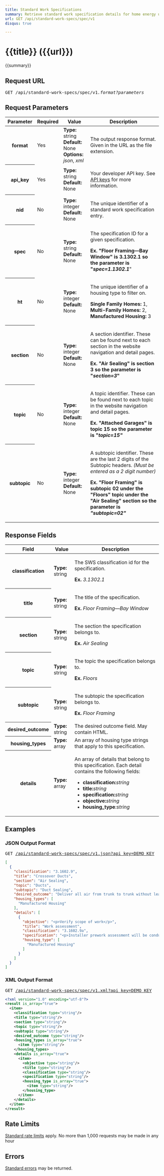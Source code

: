 ```yaml
---
title: Standard Work Specifications
summary: Retrieve standard work specification details for home energy upgrades.
url: GET /api/standard-work-specs/spec/v1
disqus: true

---
```


# {{title}} <span class="url">({{url}})</span>
{{summary}}

<ul id="toc"></ul>

## Request URL

<pre>GET /api/standard-work-specs/spec/v1<em>.format?parameters</em></pre>

## Request Parameters

<table border="0" cellpadding="0" cellspacing="0" class="doc-parameters">
  <thead>
    <tr>
      <th class="doc-parameters-name" scope="col">Parameter</th>
      <th class="doc-parameters-required" scope="col">Required</th>
      <th class="doc-parameters-value" scope="col">Value</th>
      <th class="doc-parameters-description" scope="col">Description</th>
    </tr>
  </thead>
  <tbody>
    <tr>
      <th class="doc-parameter-name" scope="row">format</th>
      <td class="doc-parameter-required">Yes</td>
      <td class="doc-parameter-value">
        <div class="doc-parameter-value-field">
          <strong>Type:</strong> string
        </div>
        <div class="doc-parameter-value-field">
          <strong>Default:</strong> None
        </div>
        <div class="doc-parameter-value-field">
          <strong>Options:</strong> <em>json</em>, <em>xml</em>
        </div>
      </td>
      <td class="doc-parameter-description">
        <p>The output response format. Given in the URL as the file extension.</p>
      </td>
    </tr>
    <tr>
      <th class="doc-parameter-name" scope="row">api_key</th>
      <td class="doc-parameter-required">Yes</td>
      <td class="doc-parameter-value">
        <div class="doc-parameter-value-field">
          <strong>Type:</strong> string
        </div>
        <div class="doc-parameter-value-field">
          <strong>Default:</strong> None
        </div>
      </td>
      <td class="doc-parameter-description">
        <p>Your developer API key. See <a href="/docs/api-key/">API keys</a> for more information.</p>
      </td>
    </tr>
    <tr>
      <th class="doc-parameter-name" scope="row">nid</th>
      <td class="doc-parameter-required">No</td>
      <td class="doc-parameter-value">
        <div class="doc-parameter-value-field">
          <strong>Type:</strong> integer
        </div>
        <div class="doc-parameter-value-field">
          <strong>Default:</strong> None
        </div>
      </td>
      <td class="doc-parameter-description">
        <p>The unique identifier of a standard work specification entry.</p>
      </td>
    </tr>
    <tr>
      <th class="doc-parameter-name" scope="row">spec</th>
      <td class="doc-parameter-required">No</td>
      <td class="doc-parameter-value">
        <div class="doc-parameter-value-field">
          <strong>Type:</strong> string
        </div>
        <div class="doc-parameter-value-field">
          <strong>Default:</strong> None
        </div>
      </td>
      <td class="doc-parameter-description">
        <p>The specification ID for a given specification.</p>
        <p><strong>Ex. "Floor Framing—Bay Window" is 3.1302.1 so the parameter is "<em>spec=1.1302.1</em></strong>"</p>
      </td>
    </tr>
    <tr>
      <th class="doc-parameter-name" scope="row">ht</th>
      <td class="doc-parameter-required">No</td>
      <td class="doc-parameter-value">
        <div class="doc-parameter-value-field">
          <strong>Type:</strong> integer
        </div>
        <div class="doc-parameter-value-field">
          <strong>Default:</strong> None
        </div>
      </td>
      <td class="doc-parameter-description">
        <p>The unique identifier of a housing type to filter on.</p>
        <p><strong>Single Family Homes:</strong> 1, <strong>Multi-Family Homes:</strong> 2, <strong>Manufactured Housing:</strong> 3</p>
      </td>
    </tr>
    <tr>
      <th class="doc-parameter-name" scope="row">section</th>
      <td class="doc-parameter-required">No</td>
      <td class="doc-parameter-value">
        <div class="doc-parameter-value-field">
          <strong>Type:</strong> integer
        </div>
        <div class="doc-parameter-value-field">
          <strong>Default:</strong> None
        </div>
      </td>
      <td class="doc-parameter-description">
        <p>A section identifier. These can be found next to each section in the website navigation and detail pages.</p>
        <p><strong>Ex. "Air Sealing" is section 3 so the parameter is "<em>section=3</em>"</strong></p>
      </td>
    </tr>
    <tr>
      <th class="doc-parameter-name" scope="row">topic</th>
      <td class="doc-parameter-required">No</td>
      <td class="doc-parameter-value">
        <div class="doc-parameter-value-field">
          <strong>Type:</strong> integer
        </div>
        <div class="doc-parameter-value-field">
          <strong>Default:</strong> None
        </div>
      </td>
      <td class="doc-parameter-description">
        <p>A topic identifier. These can be found next to each topic in the website navigation and detail pages.</p>
        <p><strong>Ex. "Attached Garages" is topic 15 so the parameter is "<em>topic=15"</em></strong></p>
      </td>
    </tr>
    <tr>
      <th class="doc-parameter-name" scope="row">subtopic</th>
      <td class="doc-parameter-required">No</td>
      <td class="doc-parameter-value">
        <div class="doc-parameter-value-field">
          <strong>Type:</strong> integer
        </div>
        <div class="doc-parameter-value-field">
          <strong>Default:</strong> None
        </div>
      </td>
      <td class="doc-parameter-description">
        <p>A subtopic identifier. These are the last 2 digits of the Subtopic headers. <em>(Must be entered as a 2 digit number)</em></p>
        <p><strong>Ex. "Floor Framing" is subtopic 02 under the "Floors" topic under the "Air Sealing" section so the parameter is <em>"subtopic=02"</em></strong></p>
      </td>
    </tr>
  </tbody>
</table>

## Response Fields

<table border="0" cellpadding="0" cellspacing="0" class="doc-parameters">
  <thead>
    <tr>
      <th class="doc-parameters-name" scope="col">Field</th>
      <th class="doc-parameters-value" scope="col">Value</th>
      <th class="doc-parameters-description" scope="col">Description</th>
    </tr>
  </thead>
  <tbody>
    <tr>
      <th class="doc-parameter-name" scope="row">classification</th>
      <td class="doc-parameter-value">
        <div class="doc-parameter-value-field">
          <strong>Type:</strong> string
        </div>
      </td>
      <td class="doc-parameter-description">
        <p>The SWS classification id for the specification.</p>
        <p><strong>Ex.</strong> <em>3.1302.1</em></p>
      </td>
    </tr>
    <tr>
      <th class="doc-parameter-name" scope="row">title</th>
      <td class="doc-parameter-value">
        <div class="doc-parameter-value-field">
          <strong>Type:</strong> string
        </div>
      </td>
      <td class="doc-parameter-description">
        <p>The title of the specification.</p>
        <p><strong>Ex.</strong> <em>Floor Framing—Bay Window</em></p>
      </td>
    </tr>
    <tr>
      <th class="doc-parameter-name" scope="row">section</th>
      <td class="doc-parameter-value">
        <div class="doc-parameter-value-field">
          <strong>Type:</strong> string
        </div>
      </td>
      <td class="doc-parameter-description">
        <p>The section the specification belongs to.</p>
        <p><strong>Ex.</strong> <em>Air Sealing</em></p>
      </td>
    </tr>
    <tr>
      <th class="doc-parameter-name" scope="row">topic</th>
      <td class="doc-parameter-value">
        <div class="doc-parameter-value-field">
          <strong>Type:</strong> string
        </div>
      </td>
      <td class="doc-parameter-description">
        <p>The topic the specification belongs to.</p>
        <p><strong>Ex.</strong> <em>Floors</em></p>
      </td>
    </tr>
    <tr>
      <th class="doc-parameter-name" scope="row">subtopic</th>
      <td class="doc-parameter-value">
        <div class="doc-parameter-value-field">
          <strong>Type:</strong> string
        </div>
      </td>
      <td class="doc-parameter-description">
        <p>The subtopic the specification belongs to.</p>
        <p><strong>Ex.</strong> <em>Floor Framing</em></p>
      </td>
    </tr>
    <tr>
      <th class="doc-parameter-name" scope="row">desired_outcome</th>
      <td class="doc-parameter-value">
        <div class="doc-parameter-value-field">
          <strong>Type:</strong> string
        </div>
      </td>
      <td class="doc-parameter-description">The desired outcome field. May contain HTML.</td>
    </tr>
    <tr>
      <th class="doc-parameter-name" scope="row">housing_types</th>
      <td class="doc-parameter-value">
        <div class="doc-parameter-value-field">
          <strong>Type:</strong> array
        </div>
      </td>
      <td class="doc-parameter-description">An array of housing type strings that apply to this specification.</td>
    </tr>
    <tr>
      <th class="doc-parameter-name" scope="row">details</th>
      <td class="doc-parameter-value">
        <div class="doc-parameter-value-field">
          <strong>Type:</strong> array
        </div>
      </td>
      <td class="doc-parameter-description">
        <p>An array of details that belong to this specification. Each detail contains the following fields:</p>
        <ul>
          <li><strong>classification:</strong><em>string</em></li>
          <li><strong>title:</strong><em>string</em></li>
          <li><strong>specification</strong><strong>:</strong><em>string</em></li>
          <li><strong>objective:</strong><em>string</em></li>
          <li><strong>housing_type</strong><em>:string</em></li>
        </ul>
      </td>
    </tr>
  </tbody>
</table>

## Examples

### JSON Output Format

<pre>GET <a href="http://api.data.gov/nrel/standard-work-specs/spec/v1.json?api_key=DEMO_KEY">/api/standard-work-specs/spec/v1.json?api_key=DEMO_KEY</a></pre>

```json
[
  {
    "classification": "3.1602.9",
    "title": "Crossover Ducts",
    "section": "Air Sealing",
    "topic": "Ducts",
    "subtopic": "Duct Sealing",
    "desired_outcome": "Deliver all air from trunk to trunk without leakage or restriction",
    "housing_types": [
      "Manufactured Housing"
    ],
    "details": [
      {
        "objective": "<p>Verify scope of work</p>",
        "title": "Work assessment",
        "classification": "3.1602.9a",
        "specification": "<p>Installer prework assessment will be conducted to determine:</p><ul><li> Location</li><li> Types</li><li> Leakage points</li></ul>",
        "housing_type": [
          "Manufactured Housing"
        ]
      }
    ]
  }
]
```

### XML Output Format

<pre>GET <a href="http://api.data.gov/nrel/standard-work-specs/spec/v1.xml?api_key=DEMO_KEY">/api/standard-work-specs/spec/v1.xml?api_key=DEMO_KEY</a></pre>

```xml
<?xml version="1.0" encoding="utf-8"?>
<result is_array="true">
  <item>
    <classification type="string"/>
    <title type="string"/>
    <section type="string"/>
    <topic type="string"/>
    <subtopic type="string"/>
    <desired_outcome type="string"/>
    <housing_types is_array="true">
      <item type="string"/>
    </housing_types>
    <details is_array="true">
      <item>
        <objective type="string"/>
        <title type="string"/>
        <classification type="string"/>
        <specification type="string"/>
        <housing_type is_array="true">
          <item type="string"/>
        </housing_type>
      </item>
    </details>
  </item>
</result>
```

## Rate Limits

[Standard rate limits](/docs/rate-limits) apply. No more than 1,000 requests may be made in any hour

## Errors

[Standard errors](/docs/errors) may be returned.
